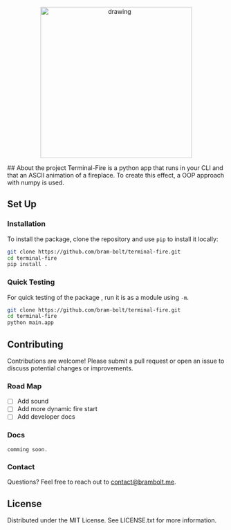 


<p align = center><img src="https://i.imgur.com/MlpZHJx.pngg" alt="drawing" width="350"/></p>
## About the project
Terminal-Fire is a python app that runs in your CLI and that an ASCII animation of a fireplace. To create this effect, a OOP approach with numpy is used.

## Set Up


### Installation
To install the package, clone the repository and use  `pip`  to install it locally:

```bash
git clone https://github.com/bram-bolt/terminal-fire.git
cd terminal-fire
pip install .
```
### Quick Testing
For quick testing of the package , run it is as a module using `-m`.

```bash
git clone https://github.com/bram-bolt/terminal-fire.git
cd terminal-fire
python main.app
```

## Contributing
Contributions are welcome! Please submit a pull request or open an issue to discuss potential changes or improvements.

### Road Map
 - [ ] Add sound 
 - [ ]  Add more dynamic fire start 
 - [ ]  Add developer docs

### Docs
`comming soon.`
### Contact
Questions? Feel free to reach out to [contact@brambolt.me](mailto:contact@brambolt.me).

## License
Distributed under the MIT License. See LICENSE.txt for more information.

